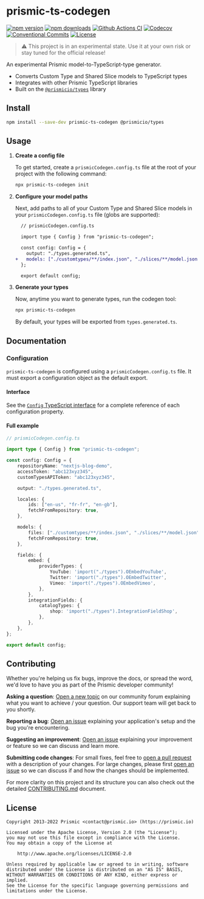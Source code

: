# prismic-ts-codegen

[![npm version][npm-version-src]][npm-version-href]
[![npm downloads][npm-downloads-src]][npm-downloads-href]
[![Github Actions CI][github-actions-ci-src]][github-actions-ci-href]
[![Codecov][codecov-src]][codecov-href]
[![Conventional Commits][conventional-commits-src]][conventional-commits-href]
[![License][license-src]][license-href]

<!-- TODO: Replacing link to Prismic with [Prismic][prismic] is useful here -->

> ⚠ This project is in an experimental state. Use it at your own risk or stay tuned for the official release!

An experimental Prismic model-to-TypeScript-type generator.

- Converts Custom Type and Shared Slice models to TypeScript types
- Integrates with other Prismic TypeScript libraries
- Built on the [`@prismicio/types`][prismic-types] library

## Install

```bash
npm install --save-dev prismic-ts-codegen @prismicio/types
```

## Usage

1. **Create a config file**

   To get started, create a `prismicCodegen.config.ts` file at the root of your project with the following command:

   ```bash
   npx prismic-ts-codegen init
   ```

2. **Configure your model paths**

   Next, add paths to all of your Custom Type and Shared Slice models in your `prismicCodegen.config.ts` file (globs are supported):

   ```diff
     // prismicCodegen.config.ts

     import type { Config } from "prismic-ts-codegen";

     const config: Config = {
       output: "./types.generated.ts",
   +   models: ["./customtypes/**/index.json", "./slices/**/model.json"],
     };

     export default config;
   ```

3. **Generate your types**

   Now, anytime you want to generate types, run the codegen tool:

   ```bash
   npx prismic-ts-codegen
   ```

   By default, your types will be exported from `types.generated.ts`.

## Documentation

### Configuration

`prismic-ts-codegen` is configured using a `prismicCodegen.config.ts` file. It must export a configuration object as the default export.

#### Interface

See the [`Config` TypeScript interface](./src/cli/types.ts) for a complete reference of each configuration property.

#### Full example

```typescript
// prismicCodegen.config.ts

import type { Config } from "prismic-ts-codegen";

const config: Config = {
	repositoryName: "nextjs-blog-demo",
	accessToken: "abc123xyz345",
	customTypesAPIToken: "abc123xyz345",

	output: "./types.generated.ts",

	locales: {
		ids: ["en-us", "fr-fr", "en-gb"],
		fetchFromRepository: true,
	},

	models: {
		files: ["./customtypes/**/index.json", "./slices/**/model.json"],
		fetchFromRepository: true,
	},

	fields: {
		embed: {
			providerTypes: {
				YouTube: 'import("./types").OEmbedYouTube',
				Twitter: 'import("./types").OEmbedTwitter',
				Vimeo: 'import("./types").OEmbedVimeo',
			},
		},
		integrationFields: {
			catalogTypes: {
				shop: 'import("./types").IntegrationFieldShop',
			},
		},
	},
};

export default config;
```

## Contributing

Whether you're helping us fix bugs, improve the docs, or spread the word, we'd love to have you as part of the Prismic developer community!

**Asking a question**: [Open a new topic][forum-question] on our community forum explaining what you want to achieve / your question. Our support team will get back to you shortly.

**Reporting a bug**: [Open an issue][repo-bug-report] explaining your application's setup and the bug you're encountering.

**Suggesting an improvement**: [Open an issue][repo-feature-request] explaining your improvement or feature so we can discuss and learn more.

**Submitting code changes**: For small fixes, feel free to [open a pull request][repo-pull-requests] with a description of your changes. For large changes, please first [open an issue][repo-feature-request] so we can discuss if and how the changes should be implemented.

For more clarity on this project and its structure you can also check out the detailed [CONTRIBUTING.md][contributing] document.

## License

```
Copyright 2013-2022 Prismic <contact@prismic.io> (https://prismic.io)

Licensed under the Apache License, Version 2.0 (the "License");
you may not use this file except in compliance with the License.
You may obtain a copy of the License at

    http://www.apache.org/licenses/LICENSE-2.0

Unless required by applicable law or agreed to in writing, software
distributed under the License is distributed on an "AS IS" BASIS,
WITHOUT WARRANTIES OR CONDITIONS OF ANY KIND, either express or implied.
See the License for the specific language governing permissions and
limitations under the License.
```

<!-- Links -->

[prismic]: https://prismic.io
[prismic-types]: https://github.com/prismicio/prismic-types

<!-- TODO: Replace link with a more useful one if available -->

[prismic-docs]: https://prismic.io/docs
[changelog]: ./CHANGELOG.md
[contributing]: ./CONTRIBUTING.md

<!-- TODO: Replace link with a more useful one if available -->

[forum-question]: https://community.prismic.io
[repo-bug-report]: https://github.com/prismicio/prismic-ts-codegen/issues/new?assignees=&labels=bug&template=bug_report.md&title=
[repo-feature-request]: https://github.com/prismicio/prismic-ts-codegen/issues/new?assignees=&labels=enhancement&template=feature_request.md&title=
[repo-pull-requests]: https://github.com/prismicio/prismic-ts-codegen/pulls

<!-- Badges -->

[npm-version-src]: https://img.shields.io/npm/v/prismic-ts-codegen/latest.svg
[npm-version-href]: https://npmjs.com/package/prismic-ts-codegen
[npm-downloads-src]: https://img.shields.io/npm/dm/prismic-ts-codegen.svg
[npm-downloads-href]: https://npmjs.com/package/prismic-ts-codegen
[github-actions-ci-src]: https://github.com/prismicio/prismic-ts-codegen/workflows/ci/badge.svg
[github-actions-ci-href]: https://github.com/prismicio/prismic-ts-codegen/actions?query=workflow%3Aci
[codecov-src]: https://img.shields.io/codecov/c/github/prismicio/prismic-ts-codegen.svg
[codecov-href]: https://codecov.io/gh/prismicio/prismic-ts-codegen
[conventional-commits-src]: https://img.shields.io/badge/Conventional%20Commits-1.0.0-yellow.svg
[conventional-commits-href]: https://conventionalcommits.org
[license-src]: https://img.shields.io/npm/l/prismic-ts-codegen.svg
[license-href]: https://npmjs.com/package/prismic-ts-codegen
